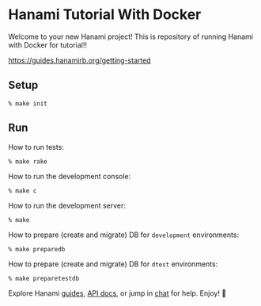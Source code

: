# Hanami Tutorial With Docker

Welcome to your new Hanami project!
This is repository of running Hanami with Docker for tutorial!!

https://guides.hanamirb.org/getting-started

## Setup
```
% make init
```

## Run
How to run tests:

```
% make rake
```

How to run the development console:

```
% make c
```

How to run the development server:

```
% make
```

How to prepare (create and migrate) DB for `development` environments:

```
% make preparedb
```

How to prepare (create and migrate) DB for `dtest` environments:

```
% make preparetestdb
```

Explore Hanami [guides](https://guides.hanamirb.org/), [API docs](http://docs.hanamirb.org/1.3.3/), or jump in [chat](http://chat.hanamirb.org) for help. Enjoy! 🌸
